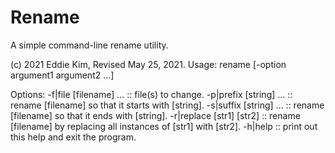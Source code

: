 # Rename

A simple command-line rename utility.

(c) 2021 Eddie Kim, Revised May 25, 2021.
Usage: rename [-option argument1 argument2 ...]

Options:
-f|file [filename] ...    :: file(s) to change.
-p|prefix [string] ...    :: rename [filename] so that it starts with [string].
-s|suffix [string] ...    :: rename [filename] so that it ends with [string].
-r|replace [str1] [str2]  :: rename [filename] by replacing all instances of [str1] with [str2].
-h|help                   :: print out this help and exit the program.
